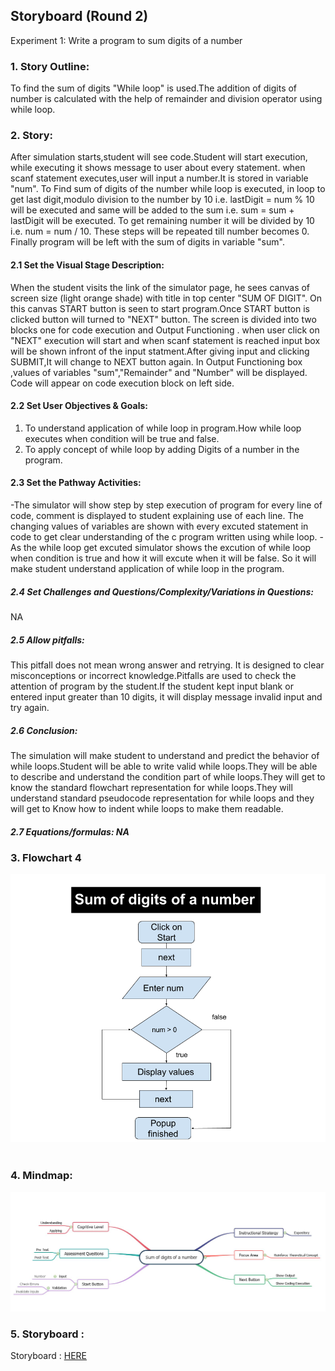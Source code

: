 ## Storyboard (Round 2)

Experiment 1: Write a program to sum digits of a number
### 1. Story Outline:
To find the sum of digits "While loop" is used.The addition of digits of number is calculated with the help of remainder and division operator using while loop. 

### 2. Story:

After simulation starts,student will see code.Student will start execution, while executing it shows message to user about every statement. when scanf statement executes,user will input a number.It is stored in variable "num". To Find sum of digits of the number while loop is executed, in loop to get last digit,modulo division to the number by 10 i.e. lastDigit = num % 10 will be executed and same will be added to the sum i.e. sum = sum + lastDigit will be executed. To get remaining number it will be divided by 10 i.e. num = num / 10. These steps will be repeated till number becomes 0. Finally program will be left with the sum of digits in variable "sum".



#### 2.1 Set the Visual Stage Description:

When the student visits the link of the simulator page, he sees canvas of screen size (light orange shade) with title in top center "SUM OF DIGIT". On this canvas START button is seen to start program.Once START button is clicked button will turned to "NEXT" button.  The screen is divided into two blocks one for code execution and Output Functioning . when user click on "NEXT" execution will start and when scanf  statement is reached input box will be shown infront of the input statment.After giving input and clicking SUBMIT,It will change to NEXT button again. In Output Functioning box ,values of variables "sum","Remainder" and "Number" will be displayed. Code will appear on code execution block on left side.

#### 2.2 Set User Objectives & Goals:
1. To understand application of while loop in program.How while loop executes when condition will be true and false.
2. To apply concept of while loop by adding Digits of a number in the program.


#### 2.3 Set the Pathway Activities:
-The simulator will show step by step execution of program for every line of code, comment is displayed to student explaining use of each line. The changing values of variables are shown with every excuted statement in code to get clear understanding of the c program written using while loop.
-As the while loop get excuted simulator shows the excution of while loop when condition is true and how it will excute when it will be false. So it will make student understand application of while loop in the program.

##### 2.4 Set Challenges and Questions/Complexity/Variations in Questions:

NA

##### 2.5 Allow pitfalls:
This pitfall does not mean wrong answer and retrying. It is designed to clear misconceptions or incorrect knowledge.Pitfalls are used to check the attention of program by the student.If the student kept input blank or entered input greater than 10 digits, it will display message invalid input and try again.

##### 2.6 Conclusion:
The simulation will make student  to understand and predict the behavior of while loops.Student will be able to write valid while loops.They will be able to describe and understand the condition part of while loops.They will get to know the standard flowchart representation for while loops.They will understand standard pseudocode representation for while loops and they will get to Know how to indent while loops to make them readable.

##### 2.7 Equations/formulas: NA



### 3. Flowchart 4
<img src="flowchart/flowchart-Sum-of-digit.png"/><br><br>
### 4. Mindmap:
<img src="mindmap/sum_of_digit.JPG"/>   

### 5. Storyboard :
Storyboard : <a href="storyboard/storyboard_sum_of_digits.gif"> HERE </a>
